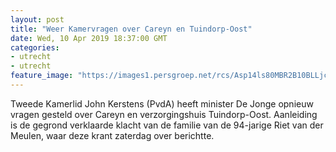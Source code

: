 ```yaml
---
layout: post
title: "Weer Kamervragen over Careyn en Tuindorp-Oost"
date: Wed, 10 Apr 2019 18:37:00 GMT
categories: 
- utrecht 
- utrecht 
feature_image: "https://images1.persgroep.net/rcs/Asp14ls80MBR2B10BLLjchMupLs/diocontent/145259817/_fitwidth/400/?appId=21791a8992982cd8da851550a453bd7f&quality=0.7"
---
```


Tweede Kamerlid John Kerstens (PvdA) heeft minister De Jonge opnieuw vragen gesteld over Careyn en verzorgingshuis Tuindorp-Oost. Aanleiding is de gegrond verklaarde klacht van de familie van de 94-jarige Riet van der Meulen, waar deze krant zaterdag over berichtte.
